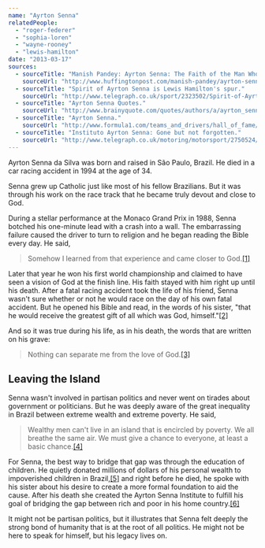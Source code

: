 ```yaml
---
name: "Ayrton Senna"
relatedPeople:
  - "roger-federer"
  - "sophia-loren"
  - "wayne-rooney"
  - "lewis-hamilton"
date: "2013-03-17"
sources:
  - sourceTitle: "Manish Pandey: Ayrton Senna: The Faith of the Man Who Could Drive on Water."
    sourceUrl: "http://www.huffingtonpost.com/manish-pandey/ayrton-senna_b_909096.html"
  - sourceTitle: "Spirit of Ayrton Senna is Lewis Hamilton's spur."
    sourceUrl: "http://www.telegraph.co.uk/sport/2323502/Spirit-of-Ayrton-Senna-is-Lewis-Hamiltons-spur.html"
  - sourceTitle: "Ayrton Senna Quotes."
    sourceUrl: "http://www.brainyquote.com/quotes/authors/a/ayrton_senna.html?vm=l"
  - sourceTitle: "Ayrton Senna."
    sourceUrl: "http://www.formula1.com/teams_and_drivers/hall_of_fame/45/"
  - sourceTitle: "Instituto Ayrton Senna: Gone but not forgotten."
    sourceUrl: "http://www.telegraph.co.uk/motoring/motorsport/2750524/Instituto-Ayrton-Senna-Gone-but-not-forgotten.html"
---
```


Ayrton Senna da Silva was born and raised in São Paulo, Brazil. He died in a car racing accident in 1994 at the age of 34.

Senna grew up Catholic just like most of his fellow Brazilians. But it was through his work on the race track that he became truly devout and close to God.

During a stellar performance at the Monaco Grand Prix in 1988, Senna botched his one-minute lead with a crash into a wall. The embarrassing failure caused the driver to turn to religion and he began reading the Bible every day. He said,

>Somehow I learned from that experience and came closer to God.<a class="source-citation" href="#http://www.huffingtonpost.com/manish-pandey/ayrton-senna_b_909096.html" title="Manish Pandey: Ayrton Senna: The Faith of the Man Who Could Drive on Water.">[1]</a>

Later that year he won his first world championship and claimed to have seen a vision of God at the finish line. His faith stayed with him right up until his death. After a fatal racing accident took the life of his friend, Senna wasn't sure whether or not he would race on the day of his own fatal accident. But he opened his Bible and read, in the words of his sister, "that he would receive the greatest gift of all which was God, himself."<a class="source-citation" href="#http://www.huffingtonpost.com/manish-pandey/ayrton-senna_b_909096.html" title="Manish Pandey: Ayrton Senna: The Faith of the Man Who Could Drive on Water.">[2]</a>

And so it was true during his life, as in his death, the words that are written on his grave:

>Nothing can separate me from the love of God.<a class="source-citation" href="#http://www.telegraph.co.uk/sport/2323502/Spirit-of-Ayrton-Senna-is-Lewis-Hamiltons-spur.html" title="Spirit of Ayrton Senna is Lewis Hamilton&apos;s spur.">[3]</a>

## 

## Leaving the Island

Senna wasn't involved in partisan politics and never went on tirades about government or politicians. But he was deeply aware of the great inequality in Brazil between extreme wealth and extreme poverty. He said,

>Wealthy men can't live in an island that is encircled by poverty. We all breathe the same air. We must give a chance to everyone, at least a basic chance.<a class="source-citation" href="#http://www.brainyquote.com/quotes/authors/a/ayrton_senna.html?vm=l" title="Ayrton Senna Quotes.">[4]</a>

For Senna, the best way to bridge that gap was through the education of children. He quietly donated millions of dollars of his personal wealth to impoverished children in Brazil,<a class="source-citation" href="#http://www.formula1.com/teams_and_drivers/hall_of_fame/45/" title="Ayrton Senna.">[5]</a> and right before he died, he spoke with his sister about his desire to create a more formal foundation to aid the cause. After his death she created the Ayrton Senna Institute to fulfill his goal of bridging the gap between rich and poor in his home country.<a class="source-citation" href="#http://www.telegraph.co.uk/motoring/motorsport/2750524/Instituto-Ayrton-Senna-Gone-but-not-forgotten.html" title="Instituto Ayrton Senna: Gone but not forgotten.">[6]</a>

It might not be partisan politics, but it illustrates that Senna felt deeply the strong bond of humanity that is at the root of all politics. He might not be here to speak for himself, but his legacy lives on.